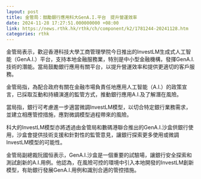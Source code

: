 ```yaml
---
layout: post
title: 金管局：鼓勵銀行應用科大GenA.I.平台　提升營運效率
date: 2024-11-28 17:27:51.000000000 +08:00
link: https://news.rthk.hk/rthk/ch/component/k2/1781244-20241128.htm
categories: rthk
---
```


金管局表示，歡迎香港科技大學工商管理學院今日推出的InvestLM生成式人工智能（GenA.I.）平台，支持本地金融服務業，特別是中小型金融機構，發揮GenA.I.技術的潛能。當局鼓勵銀行應用有關平台，以提升營運效率和提供更適切的客戶服務。

金管局指，為配合政府有關在金融市場負責任地應用人工智能（A.I.）的政策宣言，已採取互動和持續演進的監管方式，推動銀行應用A.I.及了解潛在風險。

當局指，銀行可考慮進一步適當微調InvestLM模型，以切合特定銀行業務需求，並建立相應管控措施，應對微調模型過程帶來的風險。

科大的InvestLM模型亦將透過由金管局和數碼港聯合推出的GenA.I.沙盒供銀行使用，沙盒會提供技術支援和針對性的監管意見，讓銀行探索更多使用或微調InvestLM模型的可能性。

金管局副總裁阮國恒表示，GenA.I.沙盒是一個重要的試驗場，讓銀行安全探索和測試創新的A.I.用例。他認為，在風險可控的環境中引入本地開發的InvestLM創新模型，有助銀行發展GenA.I.用例和識別合適的管控措施。
